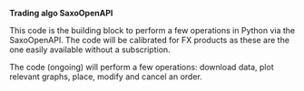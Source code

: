 **Trading algo SaxoOpenAPI**

This code is the building block to perform a few operations in Python via the SaxoOpenAPI. 
The code will be calibrated for FX products as these are the one easily available without
a subscription. 

The code (ongoing) will perform a few operations: download data, plot relevant graphs,
place, modify and cancel an order.
